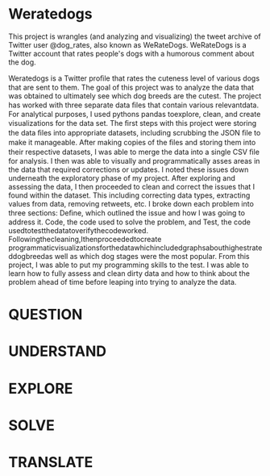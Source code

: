 # Weratedogs
This project is wrangles (and analyzing and visualizing) the tweet archive of Twitter user @dog_rates, also known as WeRateDogs. WeRateDogs is a Twitter account that rates people's dogs with a humorous comment about the dog. 

Weratedogs is a Twitter proﬁle that rates the cuteness level of various dogs that are sent to them. The goal of this project was to analyze the data that was obtained to ultimately see which dog breeds are the cutest. The project has worked with three separate data ﬁles that contain various relevantdata. For analytical purposes, I used pythons pandas toexplore, clean, and create visualizations for the data set. The ﬁrst steps with this project were storing the data ﬁles into appropriate datasets, including scrubbing the JSON ﬁle to make it manageable. After making copies of the ﬁles and storing them into their respective datasets, I was able to merge the data into a single CSV ﬁle for analysis. I then was able to visually and programmatically asses areas in the data that required corrections or updates. I noted these issues down underneath the exploratory phase of my project. After exploring and assessing the data, I then proceeded to clean and correct the issues that I found within the dataset. This including correcting data types, extracting values from data, removing retweets, etc. I broke down each problem into three sections: Deﬁne, which outlined the issue and how I was going to address it. Code, the code used to solve the problem, and Test, the code usedtotestthedatatoverifythecodeworked. Followingthecleaning,Ithenproceededtocreate programmaticvisualizationsforthedatawhichincludedgraphsabouthighestrateddogbreedas well as which dog stages were the most popular. From this project, I was able to put my programming skills to the test. I was able to learn how to fully assess and clean dirty data and how to think about the problem ahead of time before leaping into trying to analyze the data.

# QUESTION
# UNDERSTAND
# EXPLORE
# SOLVE
# TRANSLATE

